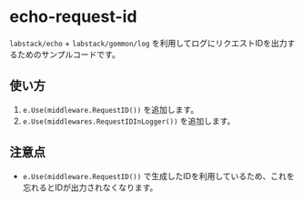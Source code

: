 # echo-request-id
`labstack/echo` + `labstack/gommon/log` を利用してログにリクエストIDを出力するためのサンプルコードです。

## 使い方
1. `e.Use(middleware.RequestID())` を追加します。
2. `e.Use(middlewares.RequestIDInLogger())` を追加します。

## 注意点
- `e.Use(middleware.RequestID())` で生成したIDを利用しているため、これを忘れるとIDが出力されなくなります。
